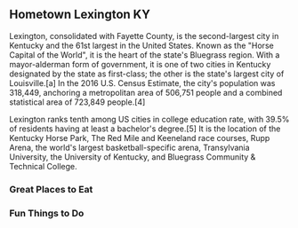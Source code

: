 ## Hometown Lexington KY

Lexington, consolidated with Fayette County, is the second-largest city in Kentucky and the 61st largest in the United States. Known as the "Horse Capital of the World", it is the heart of the state's Bluegrass region. With a mayor-alderman form of government, it is one of two cities in Kentucky designated by the state as first-class; the other is the state's largest city of Louisville.[a] In the 2016 U.S. Census Estimate, the city's population was 318,449, anchoring a metropolitan area of 506,751 people and a combined statistical area of 723,849 people.[4]

Lexington ranks tenth among US cities in college education rate, with 39.5% of residents having at least a bachelor's degree.[5] It is the location of the Kentucky Horse Park, The Red Mile and Keeneland race courses, Rupp Arena, the world's largest basketball-specific arena, Transylvania University, the University of Kentucky, and Bluegrass Community & Technical College.

### Great Places to Eat

### Fun Things to Do
